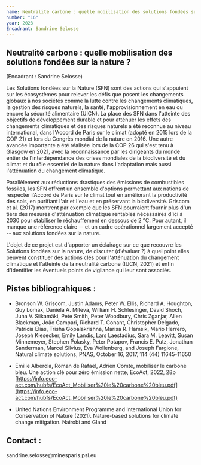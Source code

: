 ```yaml
---
name: Neutralité carbone : quelle mobilisation des solutions fondées sur la nature ?
number: "16"
year: 2023
Encadrant: Sandrine Selosse
---
```

## Neutralité carbone : quelle mobilisation des solutions fondées sur la nature ?

(Encadrant : Sandrine Selosse)

Les Solutions fondées sur la Nature (SFN) sont des actions qui
s'appuient sur les écosystèmes pour relever les défis que posent les
changements globaux à nos sociétés comme la lutte contre les changements
climatiques, la gestion des risques naturels, la santé,
l'approvisionnement en eau ou encore la sécurité alimentaire (UICN). La
place des SFN dans l'atteinte des objectifs de développement durable et
pour atténuer les effets des changements climatiques et des risques
naturels a été reconnue au niveau international, dans l'Accord de Paris
sur le climat (adopté en 2015 lors de la COP 21) et lors du Congrès
mondial de la nature en 2016. Une autre avancée importante a été
réalisée lors de la COP 26 qui s'est tenu à Glasgow en 2021, avec la
reconnaissance par les dirigeants du monde entier de l'interdépendance
des crises mondiales de la biodiversité et du climat et du rôle
essentiel de la nature dans l'adaptation mais aussi l'atténuation du
changement climatique.

Parallèlement aux réductions drastiques des émissions de combustibles
fossiles, les SFN offrent un ensemble d\'options permettant aux nations
de respecter l\'Accord de Paris sur le climat tout en améliorant la
productivité des sols, en purifiant l\'air et l\'eau et en préservant la
biodiversité. Griscom et al. (2017) montrent par exemple que les SFN
pourraient fournir plus d\'un tiers des mesures d\'atténuation
climatique rentables nécessaires d\'ici à 2030 pour stabiliser le
réchauffement en dessous de 2 °C. Pour autant, il manque une référence
claire -- et un cadre opérationnel largement accepté -- aux solutions
fondées sur la nature.

L'objet de ce projet est d'apporter un éclairage sur ce que recouvre les
Solutions fondées sur la nature, de discuter (d'évaluer ?) à quel point
elles peuvent constituer des actions clés pour l'atténuation du
changement climatique et l'atteinte de la neutralité carbone (IUCN,
2021) et enfin d'identifier les éventuels points de vigilance qui leur
sont associés.

## Pistes bibliograhiques :

-   Bronson W. Griscom, Justin Adams, Peter W. Ellis, Richard A. Houghton, Guy Lomax, Daniela A. Miteva, William H. Schlesinger, David Shoch, Juha V. Siikamäki, Pete Smith, Peter Woodbury, Chris Zganjar, Allen Blackman, João Campari, Richard T. Conant, Christopher Delgado, Patricia Elias, Trisha Gopalakrishna, Marisa R. Hamsik, Mario Herrero, Joseph Kiesecker, Emily Landis, Lars Laestadius, Sara M. Leavitt, Susan Minnemeyer, Stephen Polasky, Peter Potapov, Francis E. Putz, Jonathan Sanderman, Marcel Silvius, Eva Wollenberg, and Joseph Fargione, Natural climate solutions, PNAS, October 16, 2017, 114 (44) 11645-11650

-   Emilie Alberola, Roman de Rafael, Adrien Comte, mobiliser le carbone bleu. Une action clé pour zéro émission nette, EcoAct, 2022, 28p [https://info.eco-act.com/hubfs/EcoAct_Mobiliser%20le%20carbone%20bleu.pdf](https://info.eco-act.com/hubfs/EcoAct_Mobiliser%20le%20carbone%20bleu.pdf)

-   United Nations Environment Programme and International Union for Conservation of Nature (2021). Nature-based solutions for climate change mitigation. Nairobi and Gland

## Contact :
sandrine.selosse\@minesparis.psl.eu
